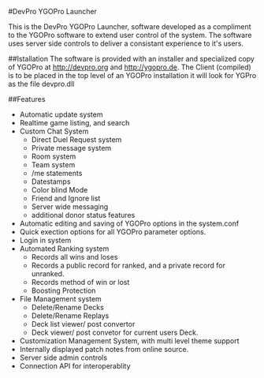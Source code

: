 #DevPro YGOPro Launcher

This is the DevPro YGOPro Launcher, software developed as a compliment to the YGOPro software to extend user control of the system. The software uses server side controls to deliver a consistant experience to it's users.

##Istallation
The software is provided with an installer and specialized copy of YGOPro at http://devpro.org and http://ygopro.de. The Client (compiled) is to be placed in the top level of an YGOPro installation it will look for YGPro as the file devpro.dll

##Features
* Automatic update system
* Realtime game listing, and search
* Custom Chat System
  + Direct Duel Request system
  + Private message system
  + Room system
  + Team system
  + /me statements
  + Datestamps
  + Color blind Mode
  + Friend and Ignore list
  + Server wide messaging
  + additional donor status features
* Automatic editing and saving of YGOPro options in the system.conf
* Quick exection options for all YGOPro parameter options.
* Login in system
* Automated Ranking system
  + Records all wins and loses
  + Records a public record for ranked, and a private record for unranked.
  + Records method of win or lost
  + Boosting Protection
* File Management system
  + Delete/Rename Decks
  + Delete/Rename Replays
  + Deck list viewer/ post convertor
  + Deck viewer/ post convetor for current users Deck.
* Customization Management System, with multi level theme support
* Internally displayed patch notes from online source.
* Server side admin controls
* Connection API for interoperablity
